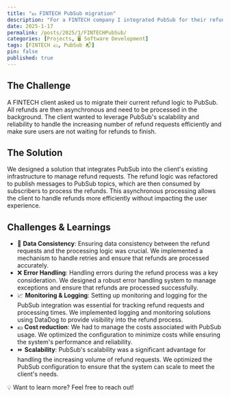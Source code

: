 ```yaml
---
title: "💶 FINTECH PubSub migration"
description: "For a FINTECH company I integrated PubSub for their refund logic, improving scalability and reliability."
date: 2025-1-17
permalink: /posts/2025/1/FINTECHPubSub/
categories: [Projects, 🖥️ Software Development]
tags: [FINTECH 💶, PubSub 📬]
pin: false
published: true
---
```


## The Challenge

A FINTECH client asked us to migrate their current refund logic to PubSub. All refunds are then asynchronous and need to be processed in the background. The client wanted to leverage PubSub's scalability and reliability to handle the increasing number of refund requests efficiently and make sure users are not waiting for refunds to finish.

## The Solution

We designed a solution that integrates PubSub into the client's existing infrastructure to manage refund requests. The refund logic was refactored to publish messages to PubSub topics, which are then consumed by subscribers to process the refunds. This asynchronous processing allows the client to handle refunds more efficiently without impacting the user experience.

## Challenges & Learnings

- 🧩 **Data Consistency**: Ensuring data consistency between the refund requests and the processing logic was crucial. We implemented a mechanism to handle retries and ensure that refunds are processed accurately.
- ❌ **Error Handling**: Handling errors during the refund process was a key consideration. We designed a robust error handling system to manage exceptions and ensure that refunds are processed successfully.
- 📈 **Monitoring & Logging**: Setting up monitoring and logging for the PubSub integration was essential for tracking refund requests and processing times. We implemented logging and monitoring solutions using DataDog to provide visibility into the refund process.
- 💶 **Cost reduction**: We had to manage the costs associated with PubSub usage. We optimized the configuration to minimize costs while ensuring the system's performance and reliability.
- ⏩ **Scalability**: PubSub's scalability was a significant advantage for handling the increasing volume of refund requests. We optimized the PubSub configuration to ensure that the system can scale to meet the client's needs.


💡 Want to learn more? Feel free to reach out!
